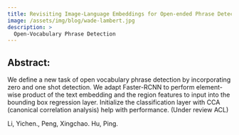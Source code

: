 ```yaml
---
title: Revisiting Image-Language Embeddings for Open-ended Phrase Detection
image: /assets/img/blog/wade-lambert.jpg
description: >
  Open-Vocabulary Phrase Detection
---
```


## Abstract: 

We define a new task of open vocabulary phrase detection by incorporating zero and one shot detection. We adapt Faster-RCNN to perform element-wise product of the text embedding and the region features to input into the bounding box regression layer. Initialize the classification layer with CCA (canonical correlation analysis) help with performance. (Under review ACL)



Li, Yichen., Peng, Xingchao. Hu, Ping.